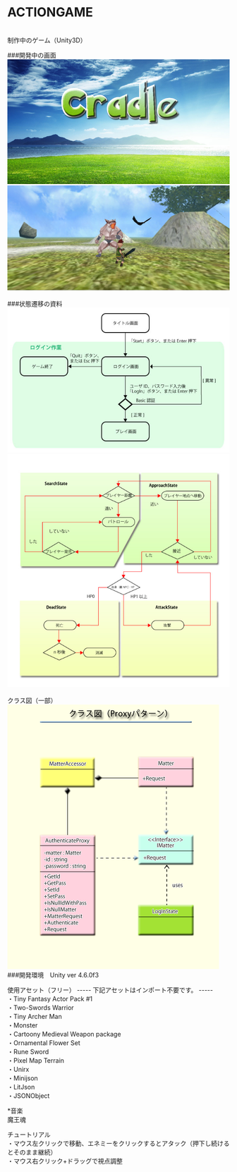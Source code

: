 ACTIONGAME
=========
<br>制作中のゲーム（Unity3D）

###開発中の画面
![image](title.jpg)
![image](3DACTIONGAME.jpg)
<br>
<br>
###状態遷移の資料
<br>
![image](資料/状態遷移図_タイトル画面~プレイ画面まで.jpg)
![image](資料/敵NPC状態遷移図.jpg)
<br>
<br>
クラス図（一部）
<br>
![image](資料/クラス図（Proxyパターン）.png)
<br>
###開発環境　Unity ver 4.6.0f3

使用アセット（フリー）
----- 下記アセットはインポート不要です。 -----
<br>・Tiny Fantasy Actor Pack #1
<br>・Two-Swords Warrior
<br>・Tiny Archer Man
<br>・Monster
<br>・Cartoony Medieval Weapon package
<br>・Ornamental Flower Set
<br>・Rune Sword
<br>・Pixel Map Terrain
<br>・Unirx
<br>・Minijson
<br>・LitJson
<br>・JSONObject

*音楽
<br>魔王魂

チュートリアル
<br>・マウス左クリックで移動、エネミーをクリックするとアタック（押下し続けるとそのまま継続）
<br>・マウス右クリック+ドラッグで視点調整
